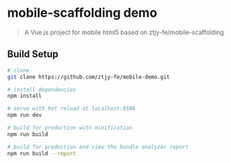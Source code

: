 # mobile-scaffolding demo

> A Vue.js project for mobile html5 based on ztjy-fe/mobile-scaffolding

## Build Setup

``` bash
# clone
git clone https://github.com/ztjy-fe/mobile-demo.git

# install dependencies
npm install

# serve with hot reload at localhost:8586
npm run dev

# build for production with minification
npm run build

# build for production and view the bundle analyzer report
npm run build --report
```
